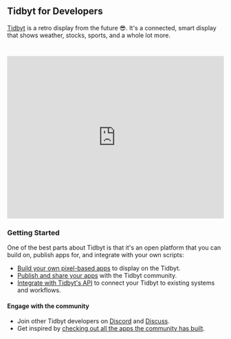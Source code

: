 ## Tidbyt for Developers

[Tidbyt](https://tidbyt.com) is a retro display from the future 😎. It's a connected, smart display that shows weather, stocks, sports, and a whole lot more.

<div style="padding:75% 0 0 0;position:relative;margin-top: 40px"><iframe src="https://player.vimeo.com/video/521081003?h=06b4ef5207&amp;badge=0&amp;autopause=0&amp;player_id=0&amp;app_id=58479" frameborder="0" allow="autoplay; fullscreen; picture-in-picture" style="position:absolute;top:0;left:0;width:100%;height:100%;" title="Tidbyt! Look up at it!"></iframe></div><script src="https://player.vimeo.com/api/player.js"></script>

### Getting Started

One of the best parts about Tidbyt is that it's an open platform that you can
build on, publish apps for, and integrate with your own scripts:

* [Build your own pixel-based apps](../02_build/01_build_for_tidbyt.md) to display
  on the Tidbyt.
* [Publish and share your apps](../04_publish/publish.md) with the Tidbyt community.
* [Integrate with Tidbyt's API](../03_integrate/integrate.md) to connect your Tidbyt to existing systems and workflows.


#### Engage with the community

* Join other Tidbyt developers on [Discord](https://discord.gg/r45MXG4kZc) and [Discuss](https://discuss.tidbyt.com/c/developers/8).
* Get inspired by [checking out all the apps the community has built](https://tidbyt.com/pages/apps).
